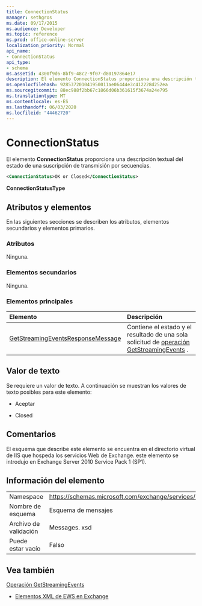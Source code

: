 ```yaml
---
title: ConnectionStatus
manager: sethgros
ms.date: 09/17/2015
ms.audience: Developer
ms.topic: reference
ms.prod: office-online-server
localization_priority: Normal
api_name:
- ConnectionStatus
api_type:
- schema
ms.assetid: 4300f9d6-8bf9-48c2-9f07-d80197864e17
description: El elemento ConnectionStatus proporciona una descripción textual del estado de una suscripción de transmisión por secuencias.
ms.openlocfilehash: 928537201041950011ae06444e3c412228d252ea
ms.sourcegitcommit: 88ec988f2bb67c1866d06b361615f3674a24e795
ms.translationtype: MT
ms.contentlocale: es-ES
ms.lasthandoff: 06/03/2020
ms.locfileid: "44462720"
---
```

# <a name="connectionstatus"></a>ConnectionStatus

El elemento **ConnectionStatus** proporciona una descripción textual del estado de una suscripción de transmisión por secuencias. 
  
```xml
<ConnectionStatus>OK or Closed</ConnectionStatus>
```

 **ConnectionStatusType**
## <a name="attributes-and-elements"></a>Atributos y elementos

En las siguientes secciones se describen los atributos, elementos secundarios y elementos primarios.
  
### <a name="attributes"></a>Atributos

Ninguna.
  
### <a name="child-elements"></a>Elementos secundarios

Ninguna.
  
### <a name="parent-elements"></a>Elementos principales

|**Elemento**|**Descripción**|
|:-----|:-----|
|[GetStreamingEventsResponseMessage](getstreamingeventsresponsemessage.md) <br/> |Contiene el estado y el resultado de una sola solicitud de [operación GetStreamingEvents](getstreamingevents-operation.md) .  <br/> |
   
## <a name="text-value"></a>Valor de texto

Se requiere un valor de texto. A continuación se muestran los valores de texto posibles para este elemento:
  
- Aceptar
    
- Closed
    
## <a name="remarks"></a>Comentarios

El esquema que describe este elemento se encuentra en el directorio virtual de IIS que hospeda los servicios Web de Exchange. este elemento se introdujo en Exchange Server 2010 Service Pack 1 (SP1).
  
## <a name="element-information"></a>Información del elemento

|||
|:-----|:-----|
|Namespace  <br/> |https://schemas.microsoft.com/exchange/services/2006/messages  <br/> |
|Nombre de esquema  <br/> |Esquema de mensajes  <br/> |
|Archivo de validación  <br/> |Messages. xsd  <br/> |
|Puede estar vacío  <br/> |Falso  <br/> |
   
## <a name="see-also"></a>Vea también



[Operación GetStreamingEvents](getstreamingevents-operation.md)


- [Elementos XML de EWS en Exchange](ews-xml-elements-in-exchange.md)

